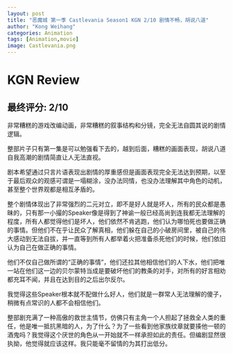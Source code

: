 ```yaml
---
layout: post
title: "恶魔城 第一季 Castlevania Season1 KGN 2/10 剧情不畅，胡说八道"
author: "Kong Weihang"
categories: Animation
tags: [Animation,movie]
image: Castlevania.png
---
```


# KGN Review

## 最终评分: 2/10

非常糟糕的游戏改编动画，非常糟糕的叙事结构和分镜，完全无法自圆其说的剧情逻辑。

整部片子只有第一集是可以勉强看下去的，越到后面，糟糕的画面表现，胡说八道自我高潮的剧情简直让人无法直视。

剧本希望通过只言片语表现出剧情的厚重感但是画面表现完全无法达到预期，以至于最后观众的观感可谓是一塌糊涂，没办法同情，也没办法理解其中角色的动机，甚至整个世界观都是相互矛盾的。

整个剧情体现出了非常强烈的二元对立，即不是好人就是坏人，所有的民众都是愚昧的，只有那一小撮的Speaker像是得到了神谕一般已经高尚到连我都无法理解的程度，所有人都觉得他们是坏人，他们依然不肯逃跑，他们认为哪怕死也要做正确的事情。但他们不在乎让民众了解真相，他们躲在自己的小破房间里，被自己的伟大感动到无法自拔，并一直等到所有人都举着火把准备杀死他们的时候，他们依旧认为自己在做正确的事情。

他们不仅自己做所谓的“正确的事情”，他们还拉其他相信他们的人下水，他们把唯一站在他们这一边的贝尔蒙特当成是要破坏他们的教条的对手，对所有的好言相劝都充耳不闻，并且在达到目的之后出尔反尔。

我觉得这些Speaker根本就不配做什么好人，他们就是一群常人无法理解的傻子，稍微有点常识的人都不会相信他们。

整部剧充满了一种高傲的救世主情节，仿佛只有主角一个人担起了拯救全人类的重任，他是唯一抵抗黑暗的人，为了什么？为了一些看到他家族纹章就要揍他一顿的酒鬼吗？我觉得这个厌世的角色从一开始就不一样承担如此的责任。但编剧显然很执拗，他觉得就应该这样。我只能毫不留情的为其打出低分。